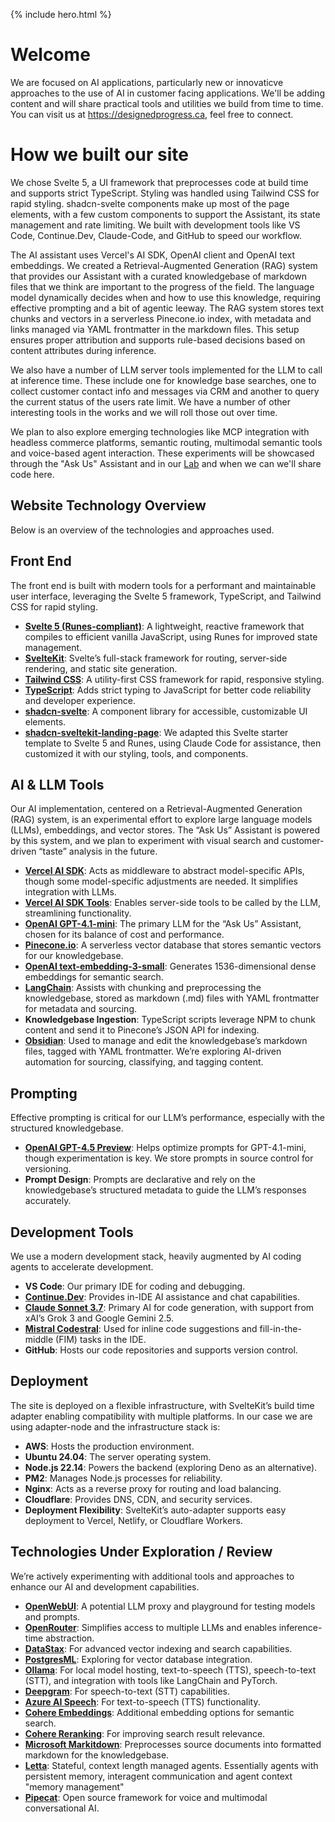 
{% include hero.html %}

# Welcome

We are focused on AI applications, particularly new or innovaticve approaches to the use of AI in customer facing applications. We'll be adding content and will share practical tools and utilities we build from time to time. You can visit us at https://designedprogress.ca, feel free to connect.

# How we built our site

 We chose Svelte 5, a UI framework that preprocesses code at build time and supports strict TypeScript. Styling was handled using Tailwind CSS for rapid styling. shadcn-svelte components make up most of the page elements, with a few custom components to support the Assistant, its state management and rate limiting. We built with development tools like VS Code, Continue.Dev, Claude-Code, and GitHub to speed our workflow.

The AI assistant uses Vercel's AI SDK, OpenAI client and OpenAI text embeddings. We created a Retrieval-Augmented Generation (RAG) system that provides our Assistant with a curated knowledgebase of markdown files that we think are important to the progress of the field. The language model dynamically decides when and how to use this knowledge, requiring effective prompting and a bit of agentic leeway. The RAG system stores text chunks and vectors in a serverless Pinecone.io index, with metadata and links managed via YAML frontmatter in the markdown files. This setup ensures proper attribution and supports rule-based decisions based on content attributes during inference.

We also have a number of LLM server tools implemented for the LLM to call at inference time. These include one for knowledge base searches, one to collect customer contact info and messages via CRM and another to query the current status of the users rate limit. We have a number of other interesting tools in the works and we will roll those out over time.

We plan to also explore emerging technologies like MCP integration with headless commerce platforms, semantic routing, multimodal semantic tools and voice-based agent interaction. These experiments will be showcased through the "Ask Us" Assistant and in our [Lab](https://designedprogress.ca/lab) and when we can we'll share code here.

## Website Technology Overview

Below is an overview of the technologies and approaches used.

## Front End

The front end is built with modern tools for a performant and maintainable user interface, leveraging the Svelte 5 framework, TypeScript, and Tailwind CSS for rapid styling.

- **[Svelte 5 (Runes-compliant)](https://svelte.dev/)**: A lightweight, reactive framework that compiles to efficient vanilla JavaScript, using Runes for improved state management.
- **[SvelteKit](https://svelte.dev/docs/kit/introduction)**: Svelte’s full-stack framework for routing, server-side rendering, and static site generation.
- **[Tailwind CSS](https://tailwindcss.com/)**: A utility-first CSS framework for rapid, responsive styling.
- **[TypeScript](https://www.typescriptlang.org/)**: Adds strict typing to JavaScript for better code reliability and developer experience.
- **[shadcn-svelte](https://next.shadcn-svelte.com/)**: A component library for accessible, customizable UI elements.
- **[shadcn-sveltekit-landing-page](https://github.com/Zxce3/shadcn-sveltekit-landing-page)**: We adapted this Svelte starter template to Svelte 5 and Runes, using Claude Code for assistance, then customized it with our styling, tools, and components.

## AI & LLM Tools

Our AI implementation, centered on a Retrieval-Augmented Generation (RAG) system, is an experimental effort to explore large language models (LLMs), embeddings, and vector stores. The “Ask Us” Assistant is powered by this system, and we plan to experiment with visual search and customer-driven “taste” analysis in the future.

- **[Vercel AI SDK](https://sdk.vercel.ai/)**: Acts as middleware to abstract model-specific APIs, though some model-specific adjustments are needed. It simplifies integration with LLMs.
- **[Vercel AI SDK Tools](https://sdk.vercel.ai/docs/ai-sdk-ui/chatbot-tool-usage)**: Enables server-side tools to be called by the LLM, streamlining functionality.
- **[OpenAI GPT-4.1-mini](https://platform.openai.com/docs/models/gpt-4o-mini)**: The primary LLM for the “Ask Us” Assistant, chosen for its balance of cost and performance.
- **[Pinecone.io](https://www.pinecone.io/)**: A serverless vector database that stores semantic vectors for our knowledgebase.
- **[OpenAI text-embedding-3-small](https://platform.openai.com/docs/guides/embeddings#embedding-models)**: Generates 1536-dimensional dense embeddings for semantic search.
- **[LangChain](https://blog.langchain.dev/typescript-support/)**: Assists with chunking and preprocessing the knowledgebase, stored as markdown (.md) files with YAML frontmatter for metadata and sourcing.
- **Knowledgebase Ingestion**: TypeScript scripts leverage NPM to chunk content and send it to Pinecone’s JSON API for indexing.
- **[Obsidian](https://obsidian.md/)**: Used to manage and edit the knowledgebase’s markdown files, tagged with YAML frontmatter. We’re exploring AI-driven automation for sourcing, classifying, and tagging content.

## Prompting

Effective prompting is critical for our LLM’s performance, especially with the structured knowledgebase.

- **[OpenAI GPT-4.5 Preview](https://platform.openai.com/docs/models/gpt-4.5-preview)**: Helps optimize prompts for GPT-4.1-mini, though experimentation is key. We store prompts in source control for versioning.
- **Prompt Design**: Prompts are declarative and rely on the knowledgebase’s structured metadata to guide the LLM’s responses accurately.

## Development Tools

We use a modern development stack, heavily augmented by AI coding agents to accelerate development.

- **VS Code**: Our primary IDE for coding and debugging.
- **[Continue.Dev](https://www.continue.dev/)**: Provides in-IDE AI assistance and chat capabilities.
- **[Claude Sonnet 3.7](https://www.anthropic.com/claude/sonnet)**: Primary AI for code generation, with support from xAI’s Grok 3 and Google Gemini 2.5.
- **[Mistral Codestral](https://mistral.ai/news/codestral)**: Used for inline code suggestions and fill-in-the-middle (FIM) tasks in the IDE.
- **GitHub**: Hosts our code repositories and supports version control.

## Deployment

The site is deployed on a flexible infrastructure, with SvelteKit’s build time adapter enabling compatibility with multiple platforms. In our case we are using adapter-node and the infrastructure stack is:

- **AWS**: Hosts the production environment.
- **Ubuntu 24.04**: The server operating system.
- **Node.js 22.14**: Powers the backend (exploring Deno as an alternative).
- **PM2**: Manages Node.js processes for reliability.
- **Nginx**: Acts as a reverse proxy for routing and load balancing.
- **Cloudflare**: Provides DNS, CDN, and security services.
- **Deployment Flexibility**: SvelteKit’s auto-adapter supports easy deployment to Vercel, Netlify, or Cloudflare Workers.

## Technologies Under Exploration / Review

We’re actively experimenting with additional tools and approaches to enhance our AI and development capabilities.

- **[OpenWebUI](https://openwebui.com/)**: A potential LLM proxy and playground for testing models and prompts.
- **[OpenRouter](https://openrouter.ai/)**: Simplifies access to multiple LLMs and enables inference-time abstraction.
- **[DataStax](https://www.datastax.com/)**: For advanced vector indexing and search capabilities.
- **[PostgresML](https://postgresml.org/docs/open-source/pgml/guides/vector-database)**: Exploring for vector database integration.
- **[Ollama](https://ollama.com/)**: For local model hosting, text-to-speech (TTS), speech-to-text (STT), and integration with tools like LangChain and PyTorch.
- **[Deepgram](https://deepgram.com/)**: For speech-to-text (STT) capabilities.
- **[Azure AI Speech](https://azure.microsoft.com/en-us/products/ai-services/ai-speech)**: For text-to-speech (TTS) functionality.
- **[Cohere Embeddings](https://cohere.com/embed)**: Additional embedding options for semantic search.
- **[Cohere Reranking](https://cohere.com/rerank)**: For improving search result relevance.
- **[Microsoft Markitdown](https://github.com/microsoft/markitdown)**: Preprocesses source documents into formatted markdown for the knowledgebase.
- **[Letta](https://www.letta.com/)**: Stateful, context length managed agents. Essentially agents with persistent memory, interagent communication and agent context "memory management"
- **[Pipecat](https://www.pipecat.ai/)**: Open source framework for voice and multimodal conversational AI.


